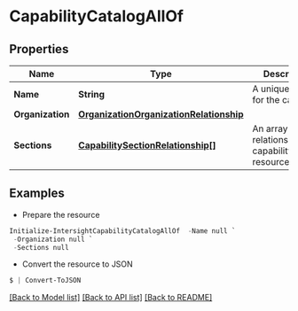 # CapabilityCatalogAllOf
## Properties

Name | Type | Description | Notes
------------ | ------------- | ------------- | -------------
**Name** | **String** | A unique name for the catalog. | [optional] 
**Organization** | [**OrganizationOrganizationRelationship**](OrganizationOrganizationRelationship.md) |  | [optional] 
**Sections** | [**CapabilitySectionRelationship[]**](CapabilitySectionRelationship.md) | An array of relationships to capabilitySection resources. | [optional] 

## Examples

- Prepare the resource
```powershell
Initialize-IntersightCapabilityCatalogAllOf  -Name null `
 -Organization null `
 -Sections null
```

- Convert the resource to JSON
```powershell
$ | Convert-ToJSON
```

[[Back to Model list]](../README.md#documentation-for-models) [[Back to API list]](../README.md#documentation-for-api-endpoints) [[Back to README]](../README.md)

